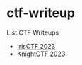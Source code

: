 # ctf-writeup
List CTF Writeups
- [IrisCTF 2023](IrisCTF%202023/)
- [KnightCTF 2023](KnightCTF%202023/)